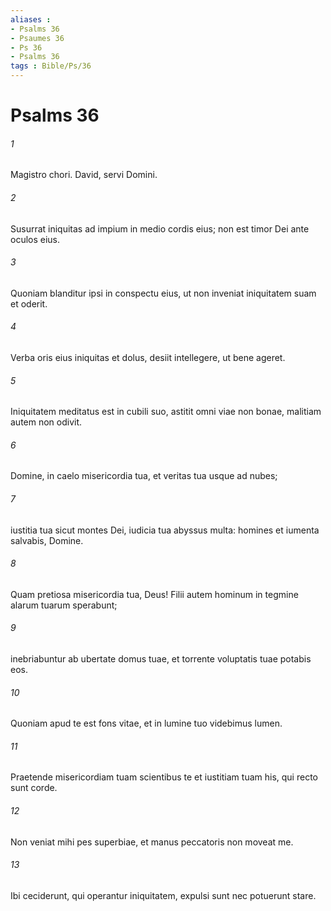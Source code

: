 ```yaml
---
aliases : 
- Psalms 36
- Psaumes 36
- Ps 36
- Psalms 36
tags : Bible/Ps/36
---
```


# Psalms 36

###### 1
Magistro chori. David, servi Domini.
###### 2
Susurrat iniquitas ad impium in medio cordis eius; non est timor Dei ante oculos eius.
###### 3
Quoniam blanditur ipsi in conspectu eius, ut non inveniat iniquitatem suam et oderit.
###### 4
Verba oris eius iniquitas et dolus, desiit intellegere, ut bene ageret.
###### 5
Iniquitatem meditatus est in cubili suo, astitit omni viae non bonae, malitiam autem non odivit.
###### 6
Domine, in caelo misericordia tua, et veritas tua usque ad nubes;
###### 7
iustitia tua sicut montes Dei, iudicia tua abyssus multa: homines et iumenta salvabis, Domine.
###### 8
Quam pretiosa misericordia tua, Deus! Filii autem hominum in tegmine alarum tuarum sperabunt;
###### 9
inebriabuntur ab ubertate domus tuae, et torrente voluptatis tuae potabis eos.
###### 10
Quoniam apud te est fons vitae, et in lumine tuo videbimus lumen.
###### 11
Praetende misericordiam tuam scientibus te et iustitiam tuam his, qui recto sunt corde.
###### 12
Non veniat mihi pes superbiae, et manus peccatoris non moveat me.
###### 13
Ibi ceciderunt, qui operantur iniquitatem, expulsi sunt nec potuerunt stare.
